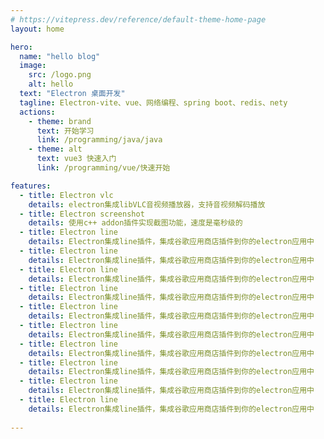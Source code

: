```yaml
---
# https://vitepress.dev/reference/default-theme-home-page
layout: home

hero:
  name: "hello blog"
  image:
    src: /logo.png
    alt: hello
  text: "Electron 桌面开发"
  tagline: Electron-vite、vue、网络编程、spring boot、redis、nety
  actions:
    - theme: brand
      text: 开始学习
      link: /programming/java/java
    - theme: alt
      text: vue3 快速入门
      link: /programming/vue/快速开始

features:
  - title: Electron vlc
    details: electron集成libVLC音视频播放器，支持音视频解码播放
  - title: Electron screenshot
    details: 使用c++ addon插件实现截图功能，速度是毫秒级的
  - title: Electron line
    details: Electron集成line插件，集成谷歌应用商店插件到你的electron应用中
  - title: Electron line
    details: Electron集成line插件，集成谷歌应用商店插件到你的electron应用中
  - title: Electron line
    details: Electron集成line插件，集成谷歌应用商店插件到你的electron应用中
  - title: Electron line
    details: Electron集成line插件，集成谷歌应用商店插件到你的electron应用中
  - title: Electron line
    details: Electron集成line插件，集成谷歌应用商店插件到你的electron应用中
  - title: Electron line
    details: Electron集成line插件，集成谷歌应用商店插件到你的electron应用中
  - title: Electron line
    details: Electron集成line插件，集成谷歌应用商店插件到你的electron应用中
  - title: Electron line
    details: Electron集成line插件，集成谷歌应用商店插件到你的electron应用中
  - title: Electron line
    details: Electron集成line插件，集成谷歌应用商店插件到你的electron应用中
  - title: Electron line
    details: Electron集成line插件，集成谷歌应用商店插件到你的electron应用中
    
---
```

